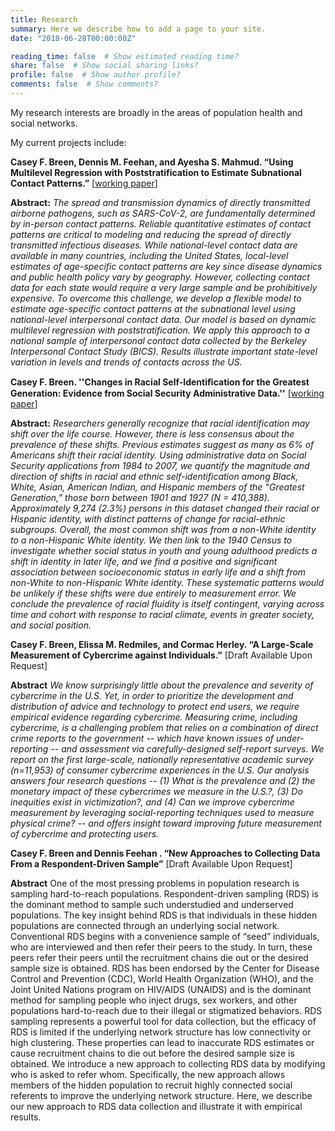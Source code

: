 ```yaml
---
title: Research
summary: Here we describe how to add a page to your site.
date: "2018-06-28T00:00:00Z"

reading_time: false  # Show estimated reading time?
share: false  # Show social sharing links?
profile: false  # Show author profile?
comments: false  # Show comments?
---
```


My research interests are broadly in the areas of population health and social networks.  

My current projects include: 

 **Casey F. Breen, Dennis M. Feehan, and Ayesha S. Mahmud. “Using Multilevel Regression with Poststratification to Estimate Subnational Contact Patterns.”** [[working paper](https://osf.io/preprints/socarxiv/87e32/)]

**Abstract:** *The spread and transmission dynamics of directly transmitted airborne pathogens, such as SARS-CoV-2, are fundamentally determined by in-person contact patterns. Reliable quantitative estimates of contact patterns are critical to modeling and reducing the spread of directly transmitted infectious diseases. While national-level contact data are available in many countries, including the United States, local-level estimates of age-specific contact patterns are key since disease dynamics and public health policy vary by geography. However, collecting contact data for each state would require a very large sample and be prohibitively expensive. To overcome this challenge, we develop a flexible model to estimate age-specific contact patterns at the subnational level using national-level interpersonal contact data. Our model is based on dynamic multilevel regression with poststratification. We apply this approach to a national sample of interpersonal contact data collected by the Berkeley Interpersonal Contact Study (BICS). Results illustrate important state-level variation in levels and trends of contacts across the US.* 


**Casey F. Breen. ''Changes in Racial Self-Identiﬁcation for the Greatest Generation: Evidence from Social Security Administrative Data.''** [[working paper](https://osf.io/preprints/socarxiv/87e32/)]

**Abstract:** *Researchers generally recognize that racial identification may shift over the life course. However, there is less consensus about the prevalence of these shifts. Previous estimates suggest as many as 6% of Americans shift their racial identity. Using administrative data on Social Security applications from 1984 to 2007, we quantify the magnitude and direction of shifts in racial and ethnic self-identification among Black, White, Asian, American Indian, and Hispanic members of the “Greatest Generation,” those born between 1901 and 1927 (N = 410,388). Approximately 9,274 (2.3%) persons in this dataset changed their racial or Hispanic identity, with distinct patterns of change for racial-ethnic subgroups. Overall, the most common shift was from a non-White identity to a non-Hispanic White identity. We then link to the 1940 Census to investigate whether social status in youth and young adulthood predicts a shift in identity in later life, and we find a positive and significant association between socioeconomic status in early life and a shift from non-White to non-Hispanic White identity. These systematic patterns would be unlikely if these shifts were due entirely to measurement error. We conclude the prevalence of racial fluidity is itself contingent, varying across time and cohort with response to racial climate, events in greater society, and social position.* 

**Casey F. Breen, Elissa M. Redmiles, and Cormac Herley.  “A Large-Scale Measurement of Cybercrime against Individuals.”** [Draft Available Upon Request] 

**Abstract** *We know surprisingly little about the prevalence and severity of cybercrime in the U.S. Yet, in order to prioritize the development and distribution of advice and technology to protect end users, we require empirical evidence regarding cybercrime. Measuring crime, including cybercrime, is a challenging problem that relies on a combination of direct crime reports to the government -- which have known issues of under-reporting -- and assessment via carefully-designed self-report surveys. We report on the first large-scale, nationally representative academic survey (n=11,953) of consumer cybercrime experiences in the U.S. Our analysis answers four research questions -- (1) What is the prevalence and (2) the monetary impact of these cybercrimes we measure in the U.S.?, (3) Do inequities exist in victimization?, and (4) Can we improve cybercrime measurement by leveraging social-reporting techniques used to measure physical crime? -- and offers insight toward improving future measurement of cybercrime and protecting users.* 

**Casey F. Breen and Dennis Feehan .  “New Approaches to Collecting Data From a Respondent-Driven Sample”** [Draft Available Upon Request] 

**Abstract** One of the most pressing problems in population research is sampling hard-to-reach populations. Respondent-driven sampling (RDS) is the dominant method to sample such understudied and underserved populations. The key insight behind RDS is that individuals in these hidden populations are connected through an underlying social network. Conventional RDS begins with a convenience sample of “seed” individuals, who are interviewed and then refer their peers to the study. In turn, these peers refer their peers until the recruitment chains die out or the desired sample size is obtained. RDS has been endorsed by the Center for Disease Control and Prevention (CDC), World Health Organization (WHO), and the Joint United Nations program on HIV/AIDS (UNAIDS) and is the dominant method for sampling people who inject drugs, sex workers, and other populations hard-to-reach due to their illegal or stigmatized behaviors. RDS sampling represents a powerful tool for data collection, but the efficacy of RDS is limited if the underlying network structure has low connectivity or high clustering. These properties can lead to inaccurate RDS estimates or cause recruitment chains to die out before the desired sample size is obtained. We introduce a new approach to collecting RDS data by modifying who is asked to refer whom. Specifically, the new approach allows members of the hidden population to recruit highly connected social referents to improve the underlying network structure. Here, we describe our new approach to RDS data collection and illustrate it with empirical results.
